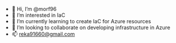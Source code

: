 - 👋 Hi, I’m @morf96
- 👀 I’m interested in IaC
- 🌱 I’m currently learning to create IaC for Azure resources
- 💞️ I’m looking to collaborate on developing infrastructure in Azure
- 📫 reka91660@gmail.com

<!---
morf96/morf96 is a ✨ special ✨ repository because its `README.md` (this file) appears on your GitHub profile.
You can click the Preview link to take a look at your changes.
--->
